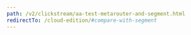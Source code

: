 ```yaml
---
path: /v2/clickstream/aa-test-metarouter-and-segment.html
redirectTo: /cloud-edition/#compare-with-segment
---
```

